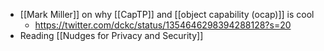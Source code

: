 - [[Mark Miller]] on why [[CapTP]] and [[object capability (ocap)]] is cool
    - https://twitter.com/dckc/status/1354646298394288128?s=20
- Reading [[Nudges for Privacy and Security]]
